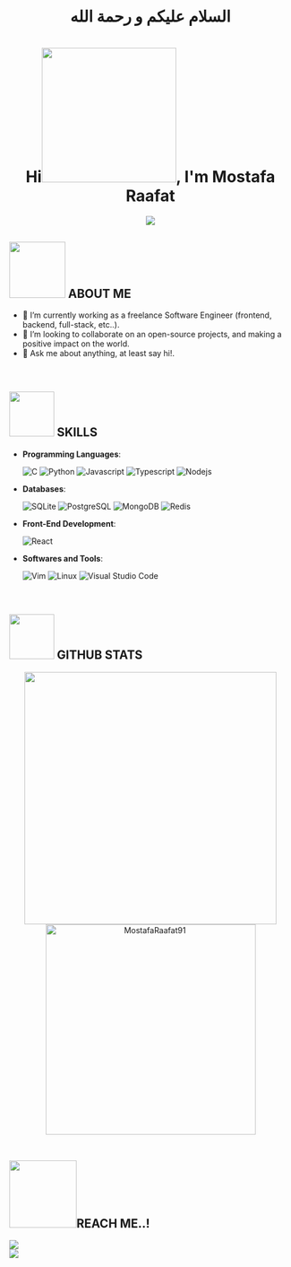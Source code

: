 <h1 align="center">السلام عليكم و رحمة الله</h1>

<h1 align="center">Hi<img src="https://giphy.com/embed/MPxg9U887PS0B8XT4J" width="240">, I'm Mostafa Raafat</h1>

<p align="center">
  <a href="https://github.com/DenverCoder1/readme-typing-svg"><img src="https://readme-typing-svg.herokuapp.com?font=Time+New+Roman&color=black&size=25&center=true&vCenter=true&width=600&height=100&lines=Software+Engineer..;Live+and+breathe+open-source..;Active+learner/researcher..;Aspire+to+make+a+positive+impact..;"></a>
</p>

## <picture><img src = "https://giphy.com/embed/qgQUggAC3Pfv687qPC" width = 100px></picture> ABOUT ME
- 🔭 I’m currently working as a freelance Software Engineer (frontend, backend, full-stack, etc..).
- 👯 I’m looking to collaborate on an open-source projects, and making a positive impact on the world.
- 💬 Ask me about anything, at least say hi!.

<br>

## <picture><img src="https://media.giphy.com/media/KGhpQ5NMoWKQurlHwI/giphy.gif" width ="80"></picture> SKILLS

- **Programming Languages**:
  
    ![C](https://img.shields.io/badge/C%20-%232370ED.svg?style=for-the-badge&logo=c&logoColor=white)
    ![Python](https://img.shields.io/badge/Python%20-%2314354C.svg?style=for-the-badge&logo=python&logoColor=white)
    ![Javascript](https://img.shields.io/badge/javascript-%23F7DF1E?style=for-the-badge&logo=javascript&logoColor=black)
    ![Typescript](https://img.shields.io/badge/Typescript-%233178C6?style=for-the-badge&logo=typescript&logoColor=white)
    ![Nodejs](https://img.shields.io/badge/Nodejs-%23339933?style=for-the-badge&logo=nodedotjs&logoColor=black)


- **Databases**:
  
  ![SQLite](https://img.shields.io/badge/SQLite-%23003B57?style=for-the-badge&logo=sqlite&logoColor=white)
  ![PostgreSQL](https://img.shields.io/badge/PostgreSQL-%234169E1?style=for-the-badge&logo=postgresql&logoColor=white)
  ![MongoDB](https://img.shields.io/badge/MongoDB-%2347A248?style=for-the-badge&logo=mongoDB&logoColor=black)
  ![Redis](https://img.shields.io/badge/Redis-%23DC382D?style=for-the-badge&logo=redis&logoColor=white)

- **Front-End Development**:
  
  ![React](https://img.shields.io/badge/React-%2361DAFB?style=for-the-badge&logo=react&logoColor=blue&labelColor=white)


- **Softwares and Tools**:
  
    ![Vim](https://img.shields.io/badge/Vim-%23019733?style=for-the-badge&logo=vim&logoColor=black)
    ![Linux](https://img.shields.io/badge/Linux-FCC624?style=for-the-badge&logo=linux&logoColor=black) 
    ![Visual Studio Code](https://img.shields.io/badge/Visual%20Studio%20Code-0078d7.svg?style=for-the-badge&logo=visual-studio-code&logoColor=white)
  

<br>


## <picture><img src="https://media.giphy.com/media/ww9Z3l8wl4szKyRIro/giphy.gif" width="80"></picture> GITHUB STATS 

<div align="center">

  <a href="https://github.com/MostafaRaafat91/">
    <img src="https://github-readme-stats.vercel.app/api?username=MostafaRaafat91&include_all_commits=true&count_private=true&show_icons=true&line_height=20&title_color=7A7ADB&icon_color=2234AE&text_color=D3D3D3&bg_color=0,000000,130F40" width="450"/>
    <img src="https://github-readme-stats.vercel.app/api/top-langs?username=MostafaRaafat91&show_icons=true&locale=en&layout=compact&line_height=20&title_color=7A7ADB&icon_color=2234AE&text_color=D3D3D3&bg_color=0,000000,130F40" width="375"  alt="MostafaRaafat91"/>
  
  </a>
</div>

<br>

## <picture><img src="https://media.giphy.com/media/xT9DPIlGnuHpr2yObu/giphy.gif" width ="120"></picture>REACH ME..!
  <a href="https://www.linkedin.com/in/mostafaraafat91/" target="_blank">
      <img src="https://img.shields.io/badge/LinkedIn-%230A66C2?style=for-the-badge&logo=linkedin&logoColor=white"/>
  </a><br>
  <a href="https://x.com/M_H1191" target="_blank">
      <img src="https://img.shields.io/badge/Twitter-%231D9BF0?style=for-the-badge&logo=twitter&logoColor=white"/>
  </a><br>
